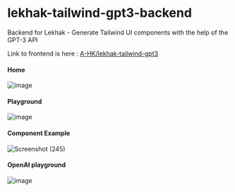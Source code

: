 # lekhak-tailwind-gpt3-backend
Backend for Lekhak - Generate Tailwind UI components with the help of the GPT-3 API

Link to frontend is here :  [A-HK/lekhak-tailwind-gpt3](https://github.com/A-HK/lekhak-tailwind-gpt3)

#### Home
![image](https://user-images.githubusercontent.com/73497800/228387120-83016259-8298-4c49-bd88-b94cc4c0c0e8.png)

#### Playground
![image](https://user-images.githubusercontent.com/73497800/228387248-0e30a4cf-91b2-4a70-8fca-4fd0c6aefa0c.png)

#### Component Example
![Screenshot (245)](https://user-images.githubusercontent.com/73497800/212559617-174c15a4-2fde-4891-83b4-c9c2c91f8391.png)


#### OpenAI playground
![image](https://user-images.githubusercontent.com/73497800/229366639-a6284bc8-e306-4832-bea2-379fbf0da106.png)


